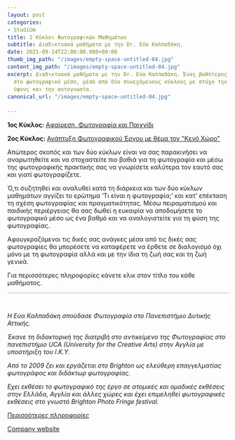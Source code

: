 ```yaml
---
layout: post
categories:
- StudiUm
title: 2 Κύκλοι Φωτογραφικών Μαθημάτων
subtitle: Διαδικτυακά μαθήματα με την Dr. Εύα Καλπαδάκη.
date: 2021-09-14T22:00:00.000+00:00
thumb_img_path: "/images/empty-space-untitled-04.jpg"
content_img_path: "/images/empty-space-untitled-04.jpg"
excerpt: Διαδικτυακά μαθήματα με την Dr. Εύα Καλπαδάκη. Ένας βαθύτερος στοχασμός επάνω
  στο φωτογραφικό μέσο, μέσα από δύο συνεχόμενους κύκλους με στόχο την ανάπτυξη προσωπικού
  ύφους και την αυτογνωσία.
canonical_url: "/images/empty-space-untitled-04.jpg"

---
```

**1ος Κύκλος:** <a href="https://www.bright-on-photography.co.uk/brightonphotographycourses-online-outdoors/greek-photography-courses/abstraction-photography-and-play-greek" target="blank"> Αφαίρεση, Φωτογραφία και Παιχνίδι</a>

**2ος Κύκλος:** <a href="https://www.bright-on-photography.co.uk/brightonphotographycourses-online-outdoors/greek-photography-courses/developing-a-creative-photography-project-greek" target="blank"> Ανάπτυξη Φωτογραφικού Έργου με θέμα τον "Κενό Χώρο"</a>

Aπώτερος σκοπός και των δύο κύκλων είναι να σας παρακινήσει να αναρωτηθείτε και να στοχαστείτε πιο βαθιά για τη φωτογραφία και μέσω της φωτογραφικής πρακτικής σας να γνωρίσετε καλύτερα τον εαυτό σας και γιατί φωτογραφίζετε.

Ό,τι συζητηθεί και αναλυθεί κατά τη διάρκεια και των δύο κύκλων μαθημάτων αγγίζει το ερώτημα ‘Τι είναι η φωτογραφία;’ και κατ’ επέκταση τη σχέση φωτογραφίας και πραγματικότητας. Μέσω πειραματισμού και παιδικής περιέργειας θα σας δωθεί η ευκαιρία να αποδομήσετε το φωτογραφικό μέσο ως ένα βαθμό και να αναλογιστείτε για τη φύση της φωτογραφίας.

Αφουγκραζόμενοι τις δικές σας ανάγκες μέσα από τις δικές σας φωτογραφίες θα μπορέσετε να καταφέρετε να έρθετε σε διαλογισμό όχι μόνο με τη φωτογραφία αλλά και με την ίδια τη ζωή σας και τη ζωή γενικά.

Για περισσότερες πληροφορίες κάνετε κλικ στον τίτλο του κάθε μαθήματος.

![](/images/bwok-2.jpg)  
_Η Εύα Καλπαδάκη σπούδασε Φωτογραφία στο Πανεπιστήμιο Δυτικής Αττικής._

_Έκανε τη διδακτορική της διατριβή στο αντικείμενο της Φωτογραφίας στο πανεπιστήμιο UCA (University for the Creative Arts) στην Αγγλία με υποστήριξη του Ι.Κ.Υ._

_Aπό το 2009 ζει και εργάζεται στο Brighton ως ελεύθερη επαγγελματίας φωτογράφος και διδάκτωρ φωτογραφίας._

_Εχει εκθέσει το φωτογραφικό της έργο σε ατομικές και ομαδικές εκθέσεις στην Ελλάδα, Αγγλία και άλλες χώρες και έχει επιμεληθεί φωτογραφικές εκθέσεις στο γνωστό Brighton Photo Fringe festival._

<a href="https://www.evakalpadaki.co.uk/" target="blank"> Περισσότερες πληροφορίες</a>

<a href="https://www.bright-on-photography.co.uk/" target="blank"> Company website</a>